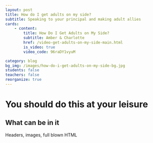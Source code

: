 ```yaml
---
layout: post
title: How do I get adults on my side?
subtitle: Speaking to your principal and making adult allies
cards:
    - content: 
        title: How Do I Get Adults on My Side?
        subtitle: Amber & Charlotte
        href: /video-get-adults-on-my-side-main.html
        is_video: true
        video_code: 96raDY1vyuM

category: blog
bg_img: /images/how-do-i-get-adults-on-my-side-bg.jpg
students: false
teachers: false
reorganize: true
---
```


You should do this at your leisure
==================================

## What can be in it

Headers, images, full blown HTML
